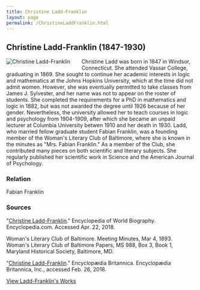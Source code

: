 ```yaml
---
title: Christine Ladd-Franklin
layout: page
permalink: /ChristineLaddFranklin.html
---
```


## Christine Ladd-Franklin (1847-1930)
<div style="float: left;padding-right: 30px;padding-bottom: 15px;"><img src="https://elizajames.github.io/WLCB_draft/assets/img/ChristineLaddFranklin.jpg" alt="Christine Ladd-Franklin"></div>

Christine Ladd was born in 1847 in Windsor, Connecticut. She attended Vassar College, graduating in 1869. She sought to continue her academic interests in logic and mathematics at the Johns Hopkins University, which at the time did not admit women. However, she was eventually permitted to take classes from James J. Sylvester, and her name was not to appear on the roster of students. She completed the requirements for a PhD in mathematics and logic in 1882, but was not awarded the degree until 1926 because of her gender. Nevertheless, the university allowed her to teach courses in logic and psychology from 1904-1909, after which she became an unpaid lecturer at Columbia University betwen 1910 and her death in 1930. Ladd, who married fellow graduate student Fabian Franklin, was a founding member of the Woman's Literary Club of Baltimore, where she is known in the minutes as "Mrs. Fabian Franklin." As a member of the Club, she contributed many pieces on both scientific and literary subjects. She regularly published her scientific work in Science and the American Journal of Psychology. 

### Relation
Fabian Franklin

### Sources
"[Christine Ladd-Franklin](http://www.encyclopedia.com/history/encyclopedias-almanacs-transcripts-and-maps/christine-ladd-franklin)." Encyclopedia of World Biography. Encyclopedia.com. Accessed Apr. 22, 2018.

Woman's Literary Club of Baltimore. Meeting Minutes, Mar 4, 1893. Woman's Literary Club of Baltimore Papers, MS 988, Box 3, Book 1, Maryland Historical Society, Baltimore, MD. 

“[Christine Ladd-Franklin](http://www.britannica.com/biography/Christine-Ladd-Franklin).” Encyclopædia Britannica. Encyclopædia Britannica, Inc., accessed Feb. 26, 2018.

[View Ladd-Franklin's Works](https://elizajames.github.io/WLCB_draft/browse.html#franklin)
